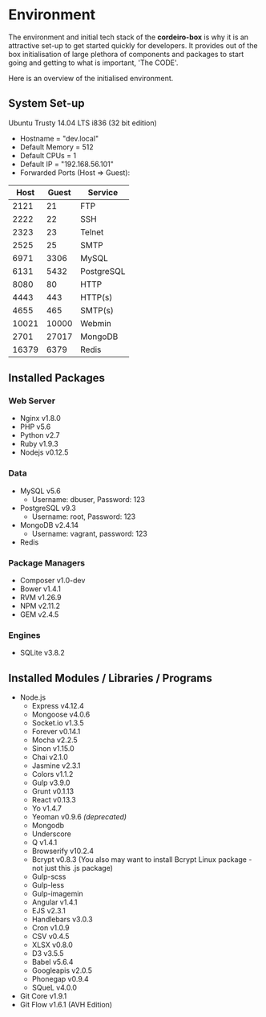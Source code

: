 # Environment

The environment and initial tech stack of the **cordeiro-box** is why it is an attractive set-up to get started quickly for developers. It provides out of the box initialisation of large plethora of components and packages to start going and getting to what is important, 'The CODE'. 

Here is an overview of the initialised environment.

## System Set-up

Ubuntu Trusty 14.04 LTS i836 (32 bit edition)
  - Hostname = "dev.local"
  - Default Memory = 512
  - Default CPUs = 1
  - Default IP = "192.168.56.101"
  - Forwarded Ports (Host => Guest):
      
| Host | Guest | Service
-------|-------|--------
2121   | 21    | FTP
2222   | 22    | SSH
2323   | 23    | Telnet
2525   | 25    | SMTP
6971   | 3306  | MySQL
6131   | 5432  | PostgreSQL
8080   | 80    | HTTP
4443   | 443   | HTTP(s)
4655   | 465   | SMTP(s)
10021  | 10000 | Webmin
2701   | 27017 | MongoDB
16379  | 6379  | Redis

## Installed Packages

### Web Server

- Nginx v1.8.0
- PHP v5.6
- Python v2.7
- Ruby v1.9.3
- Nodejs v0.12.5

### Data

- MySQL v5.6
  - Username: dbuser, Password: 123
- PostgreSQL v9.3
  - Username: root, Password: 123
- MongoDB v2.4.14
  - Username: vagrant, password: 123
- Redis

### Package Managers

- Composer v1.0-dev
- Bower v1.4.1
- RVM v1.26.9
- NPM v2.11.2
- GEM v2.4.5

### Engines

- SQLite v3.8.2

## Installed Modules / Libraries / Programs

- Node.js
  - Express v4.12.4
  - Mongoose v4.0.6
  - Socket.io v1.3.5
  - Forever v0.14.1
  - Mocha v2.2.5
  - Sinon v1.15.0
  - Chai v2.1.0
  - Jasmine v2.3.1
  - Colors v1.1.2
  - Gulp v3.9.0
  - Grunt v0.1.13
  - React v0.13.3
  - Yo v1.4.7
  - Yeoman v0.9.6 _(deprecated)_
  - Mongodb
  - Underscore
  - Q v1.4.1
  - Browserify v10.2.4
  - Bcrypt v0.8.3 (You also may want to install Bcrypt Linux package - not just this .js package)
  - Gulp-scss 
  - Gulp-less
  - Gulp-imagemin
  - Angular v1.4.1
  - EJS v2.3.1
  - Handlebars v3.0.3
  - Cron v1.0.9
  - CSV v0.4.5
  - XLSX v0.8.0
  - D3 v3.5.5
  - Babel v5.6.4
  - Googleapis v2.0.5
  - Phonegap v0.9.4
  - SQueL v4.0.0
- Git Core v1.9.1
- Git Flow v1.6.1 (AVH Edition)
